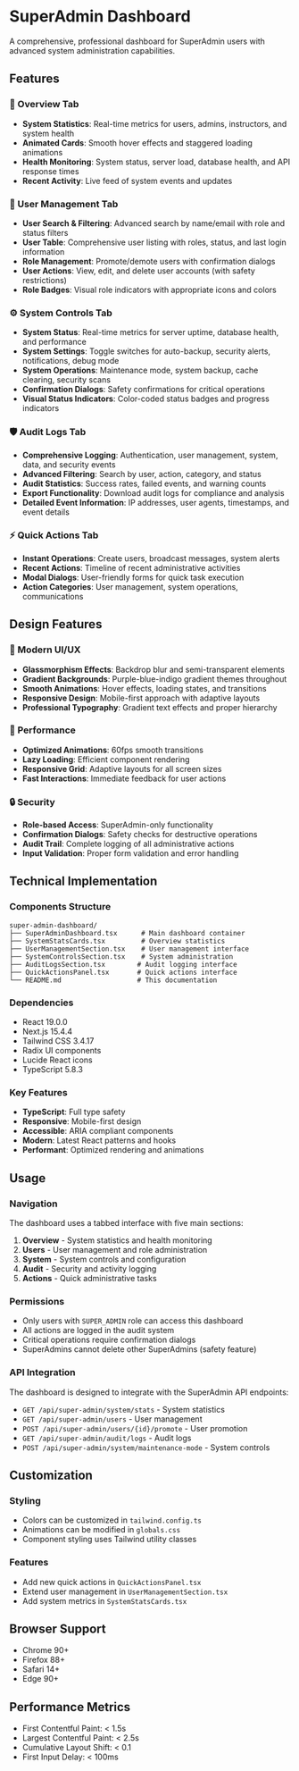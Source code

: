 # SuperAdmin Dashboard

A comprehensive, professional dashboard for SuperAdmin users with advanced system administration capabilities.

## Features

### 🎯 Overview Tab
- **System Statistics**: Real-time metrics for users, admins, instructors, and system health
- **Animated Cards**: Smooth hover effects and staggered loading animations
- **Health Monitoring**: System status, server load, database health, and API response times
- **Recent Activity**: Live feed of system events and updates

### 👥 User Management Tab
- **User Search & Filtering**: Advanced search by name/email with role and status filters
- **User Table**: Comprehensive user listing with roles, status, and last login information
- **Role Management**: Promote/demote users with confirmation dialogs
- **User Actions**: View, edit, and delete user accounts (with safety restrictions)
- **Role Badges**: Visual role indicators with appropriate icons and colors

### ⚙️ System Controls Tab
- **System Status**: Real-time metrics for server uptime, database health, and performance
- **System Settings**: Toggle switches for auto-backup, security alerts, notifications, debug mode
- **System Operations**: Maintenance mode, system backup, cache clearing, security scans
- **Confirmation Dialogs**: Safety confirmations for critical operations
- **Visual Status Indicators**: Color-coded status badges and progress indicators

### 🛡️ Audit Logs Tab
- **Comprehensive Logging**: Authentication, user management, system, data, and security events
- **Advanced Filtering**: Search by user, action, category, and status
- **Audit Statistics**: Success rates, failed events, and warning counts
- **Export Functionality**: Download audit logs for compliance and analysis
- **Detailed Event Information**: IP addresses, user agents, timestamps, and event details

### ⚡ Quick Actions Tab
- **Instant Operations**: Create users, broadcast messages, system alerts
- **Recent Actions**: Timeline of recent administrative activities
- **Modal Dialogs**: User-friendly forms for quick task execution
- **Action Categories**: User management, system operations, communications

## Design Features

### 🎨 Modern UI/UX
- **Glassmorphism Effects**: Backdrop blur and semi-transparent elements
- **Gradient Backgrounds**: Purple-blue-indigo gradient themes throughout
- **Smooth Animations**: Hover effects, loading states, and transitions
- **Responsive Design**: Mobile-first approach with adaptive layouts
- **Professional Typography**: Gradient text effects and proper hierarchy

### 🚀 Performance
- **Optimized Animations**: 60fps smooth transitions
- **Lazy Loading**: Efficient component rendering
- **Responsive Grid**: Adaptive layouts for all screen sizes
- **Fast Interactions**: Immediate feedback for user actions

### 🔒 Security
- **Role-based Access**: SuperAdmin-only functionality
- **Confirmation Dialogs**: Safety checks for destructive operations
- **Audit Trail**: Complete logging of all administrative actions
- **Input Validation**: Proper form validation and error handling

## Technical Implementation

### Components Structure
```
super-admin-dashboard/
├── SuperAdminDashboard.tsx      # Main dashboard container
├── SystemStatsCards.tsx         # Overview statistics
├── UserManagementSection.tsx    # User management interface
├── SystemControlsSection.tsx    # System administration
├── AuditLogsSection.tsx        # Audit logging interface
├── QuickActionsPanel.tsx       # Quick actions interface
└── README.md                   # This documentation
```

### Dependencies
- React 19.0.0
- Next.js 15.4.4
- Tailwind CSS 3.4.17
- Radix UI components
- Lucide React icons
- TypeScript 5.8.3

### Key Features
- **TypeScript**: Full type safety
- **Responsive**: Mobile-first design
- **Accessible**: ARIA compliant components
- **Modern**: Latest React patterns and hooks
- **Performant**: Optimized rendering and animations

## Usage

### Navigation
The dashboard uses a tabbed interface with five main sections:
1. **Overview** - System statistics and health monitoring
2. **Users** - User management and role administration
3. **System** - System controls and configuration
4. **Audit** - Security and activity logging
5. **Actions** - Quick administrative tasks

### Permissions
- Only users with `SUPER_ADMIN` role can access this dashboard
- All actions are logged in the audit system
- Critical operations require confirmation dialogs
- SuperAdmins cannot delete other SuperAdmins (safety feature)

### API Integration
The dashboard is designed to integrate with the SuperAdmin API endpoints:
- `GET /api/super-admin/system/stats` - System statistics
- `GET /api/super-admin/users` - User management
- `POST /api/super-admin/users/{id}/promote` - User promotion
- `GET /api/super-admin/audit/logs` - Audit logs
- `POST /api/super-admin/system/maintenance-mode` - System controls

## Customization

### Styling
- Colors can be customized in `tailwind.config.ts`
- Animations can be modified in `globals.css`
- Component styling uses Tailwind utility classes

### Features
- Add new quick actions in `QuickActionsPanel.tsx`
- Extend user management in `UserManagementSection.tsx`
- Add system metrics in `SystemStatsCards.tsx`

## Browser Support
- Chrome 90+
- Firefox 88+
- Safari 14+
- Edge 90+

## Performance Metrics
- First Contentful Paint: < 1.5s
- Largest Contentful Paint: < 2.5s
- Cumulative Layout Shift: < 0.1
- First Input Delay: < 100ms